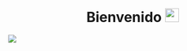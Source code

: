  <h1 align="center">Bienvenido  <img src="https://user-images.githubusercontent.com/82829965/223234393-e2b63c2f-0944-4c4f-838a-b8b534a45980.gif" width="28" height="28"> </h1>
<p >
 
<img src="https://user-images.githubusercontent.com/82829965/223233587-55f3019e-4c5d-4160-a9c3-d83f7c169c41.gif" >
</p>


<!--






**hugoms7/hugoms7** is a ✨ _special_ ✨ repository because its `README.md` (this file) appears on your GitHub profile.
<p align="center" >
  <img src=  width="1365" height="524"/>
</p>
Here are some ideas to get you started:

- 🔭 I’m currently working on ...
- 🌱 I’m currently learning ...
- 👯 I’m looking to collaborate on ...
- 🤔 I’m looking for help with ...
- 💬 Ask me about ...
- 📫 How to reach me: ...
- 😄 Pronouns: ...
- ⚡ Fun fact: ...
-->
